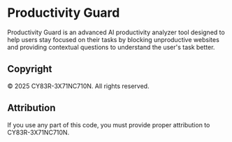 # Productivity Guard

Productivity Guard is an advanced AI productivity analyzer tool designed to help users stay focused on their tasks by blocking unproductive websites and providing contextual questions to understand the user's task better.

## Copyright

© 2025 CY83R-3X71NC710N. All rights reserved.

## Attribution

If you use any part of this code, you must provide proper attribution to CY83R-3X71NC710N.
